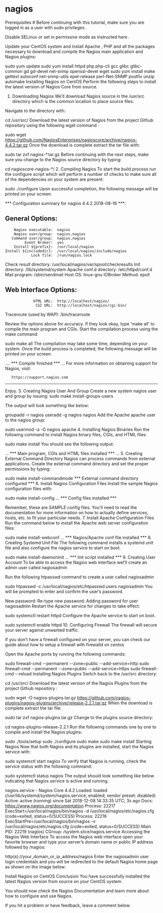 # nagios

Prerequisites #
Before continuing with this tutorial, make sure you are logged in as a user with sudo privileges .

Disable SELinux or set in permissive mode as instructed here .

Update your CentOS system and install Apache , PHP and all the packages necessary to download and compile the Nagios main application and Nagios plugins:


sudo yum update
sudo yum install httpd php php-cli gcc glibc glibc-common gd gd-devel net-snmp openssl-devel wget
sudo yum install make gettext autoconf net-snmp-utils epel-release perl-Net-SNMP postfix unzip automake
Installing Nagios on CentOS
Perform the following steps to install the latest version of Nagios Core from source.

1. Downloading Nagios
We’ll download Nagios source in the /usr/src directory which is the common location to place source files.


Navigate to the directory with:

cd /usr/src/
Download the latest version of Nagios from the project Github repository using the following wget command :

sudo wget https://github.com/NagiosEnterprises/nagioscore/archive/nagios-4.4.2.tar.gz
Once the download is complete extract the tar file with:

sudo tar zxf nagios-*.tar.gz
Before continuing with the next steps, make sure you change to the Nagios source directory by typing:

cd nagioscore-nagios-*/
2. Compiling Nagios
To start the build process run the configure script which will perform a number of checks to make sure all of the dependencies on your system are present:

sudo ./configure
Upon successful completion, the following message will be printed on your screen:

*** Configuration summary for nagios 4.4.2 2018-08-16 ***:

 General Options:
 -------------------------
        Nagios executable:  nagios
        Nagios user/group:  nagios,nagios
       Command user/group:  nagios,nagios
             Event Broker:  yes
        Install ${prefix}:  /usr/local/nagios
    Install ${includedir}:  /usr/local/nagios/include/nagios
                Lock file:  /run/nagios.lock
   Check result directory:  /usr/local/nagios/var/spool/checkresults
           Init directory:  /lib/systemd/system
  Apache conf.d directory:  /etc/httpd/conf.d
             Mail program:  /sbin/sendmail
                  Host OS:  linux-gnu
          IOBroker Method:  epoll

 Web Interface Options:
 ------------------------
                 HTML URL:  http://localhost/nagios/
                  CGI URL:  http://localhost/nagios/cgi-bin/
 Traceroute (used by WAP):  /bin/traceroute


Review the options above for accuracy.  If they look okay,
type 'make all' to compile the main program and CGIs.
Start the compilation process using the make command:

sudo make all
The compilation may take some time, depending on your system. Once the build process is completed, the following message will be printed on your screen:

....
*** Compile finished ***
...
For more information on obtaining support for Nagios, visit:

       https://support.nagios.com

*************************************************************

Enjoy.
3. Creating Nagios User And Group
Create a new system nagios user and group by issuing:
sudo make install-groups-users

The output will look something like below:

groupadd -r nagios
useradd -g nagios nagios
Add the Apache apache user to the nagios group:

sudo usermod -a -G nagios apache
4. Installing Nagios Binaries
Run the following command to install Nagios binary files, CGIs, and HTML files:

sudo make install
You should see the following output:

...
*** Main program, CGIs and HTML files installed ***
...
5. Creating External Command Directory
Nagios can process commands from external applications. Create the external command directory and set the proper permissions by typing:


sudo make install-commandmode
*** External command directory configured ***
6. Install Nagios Configuration Files
Install the sample Nagios configuration files with:

sudo make install-config
...
*** Config files installed ***

Remember, these are *SAMPLE* config files.  You'll need to read
the documentation for more information on how to actually define
services, hosts, etc. to fit your particular needs.
7. Install Apache Configuration Files
Run the command below to install the Apache web server configuration files:

sudo make install-webconf
...
*** Nagios/Apache conf file installed ***
8. Creating Systemd Unit File
The following command installs a systemd unit file and also configure the nagios service to start on boot.

sudo make install-daemoninit
...
*** Init script installed ***
9. Creating User Account
To be able to access the Nagios web interface wel’ll create an admin user called nagiosadmin

Run the following htpasswd command to create a user called nagiosadmin


sudo htpasswd -c /usr/local/nagios/etc/htpasswd.users nagiosadmin
You will be prompted to enter and confirm the user’s password.

New password:
Re-type new password:
Adding password for user nagiosadmin
Restart the Apache service for changes to take effect:

sudo systemctl restart httpd
Configure the Apache service to start on boot.

sudo systemctl enable httpd
10. Configuring Firewall
The firewall will secure your server against unwanted traffic.

If you don’t have a firewall configured on your server, you can check our guide about how to setup a firewall with firewalld on centos

Open the Apache ports by running the following commands:

sudo firewall-cmd --permanent --zone=public --add-service=http
sudo firewall-cmd --permanent --zone=public --add-service=https
sudo firewall-cmd --reload
Installing Nagios Plugins
Switch back to the /usr/src directory:

cd /usr/src/
Download the latest version of the Nagios Plugins from the project Github repository :

sudo wget -O nagios-plugins.tar.gz https://github.com/nagios-plugins/nagios-plugins/archive/release-2.2.1.tar.gz
When the download is complete extract the tar file:

sudo tar zxf nagios-plugins.tar.gz
Change to the plugins source directory:

cd nagios-plugins-release-2.2.1
Run the following commands one by one to compile and install the Nagios plugins:

sudo ./tools/setup
sudo ./configure
sudo make
sudo make install
Starting Nagios
Now that both Nagios and its plugins are installed, start the Nagios service with:


sudo systemctl start nagios
To verify that Nagios is running, check the service status with the following command:

sudo systemctl status nagios
The output should look something like below indicating that Nagios service is active and running.

 nagios.service - Nagios Core 4.4.2
   Loaded: loaded (/usr/lib/systemd/system/nagios.service; enabled; vendor preset: disabled)
   Active: active (running) since Sat 2018-12-08 14:33:35 UTC; 3s ago
     Docs: https://www.nagios.org/documentation
  Process: 22217 ExecStart=/usr/local/nagios/bin/nagios -d /usr/local/nagios/etc/nagios.cfg (code=exited, status=0/SUCCESS)
  Process: 22216 ExecStartPre=/usr/local/nagios/bin/nagios -v /usr/local/nagios/etc/nagios.cfg (code=exited, status=0/SUCCESS)
 Main PID: 22219 (nagios)
   CGroup: /system.slice/nagios.service
Accessing the Nagios Web Interface
To access the Nagios web interface open your favorite browser and type your server’s domain name or public IP address followed by /nagios:

http(s)://your_domain_or_ip_address/nagios
Enter the nagiosadmin user login credentials and you will be redirected to the default Nagios home page as shown on the image below:

Install Nagios on CentOS
Conclusion
You have successfully installed the latest Nagios version from source on your CentOS system.

You should now check the Nagios Documentation and learn more about how to configure and use Nagios.

If you hit a problem or have feedback, leave a comment below.
